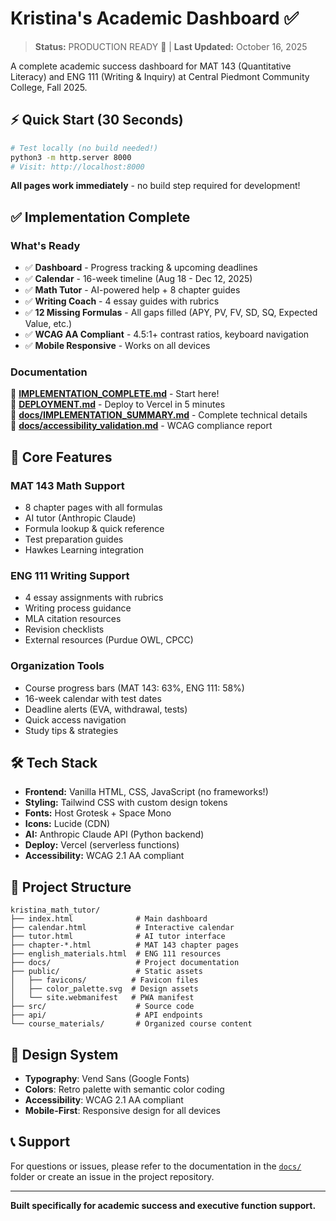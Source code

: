 
# Kristina's Academic Dashboard ✅

> **Status:** PRODUCTION READY 🚀 | **Last Updated:** October 16, 2025

A complete academic success dashboard for MAT 143 (Quantitative Literacy) and ENG 111 (Writing & Inquiry) at Central Piedmont Community College, Fall 2025.

## ⚡ Quick Start (30 Seconds)

```bash
# Test locally (no build needed!)
python3 -m http.server 8000
# Visit: http://localhost:8000
```

**All pages work immediately** - no build step required for development!

## ✅ Implementation Complete

### What's Ready
- ✅ **Dashboard** - Progress tracking & upcoming deadlines
- ✅ **Calendar** - 16-week timeline (Aug 18 - Dec 12, 2025)
- ✅ **Math Tutor** - AI-powered help + 8 chapter guides
- ✅ **Writing Coach** - 4 essay guides with rubrics
- ✅ **12 Missing Formulas** - All gaps filled (APY, PV, FV, SD, SQ, Expected Value, etc.)
- ✅ **WCAG AA Compliant** - 4.5:1+ contrast ratios, keyboard navigation
- ✅ **Mobile Responsive** - Works on all devices

### Documentation
📖 **[IMPLEMENTATION_COMPLETE.md](./IMPLEMENTATION_COMPLETE.md)** - Start here!  
📖 **[DEPLOYMENT.md](./DEPLOYMENT.md)** - Deploy to Vercel in 5 minutes  
📖 **[docs/IMPLEMENTATION_SUMMARY.md](./docs/IMPLEMENTATION_SUMMARY.md)** - Complete technical details  
📖 **[docs/accessibility_validation.md](./docs/accessibility_validation.md)** - WCAG compliance report  

## 🎯 Core Features

### MAT 143 Math Support
- 8 chapter pages with all formulas
- AI tutor (Anthropic Claude)
- Formula lookup & quick reference
- Test preparation guides
- Hawkes Learning integration

### ENG 111 Writing Support
- 4 essay assignments with rubrics
- Writing process guidance
- MLA citation resources
- Revision checklists  
- External resources (Purdue OWL, CPCC)

### Organization Tools
- Course progress bars (MAT 143: 63%, ENG 111: 58%)
- 16-week calendar with test dates
- Deadline alerts (EVA, withdrawal, tests)
- Quick access navigation
- Study tips & strategies

## 🛠️ Tech Stack

- **Frontend:** Vanilla HTML, CSS, JavaScript (no frameworks!)
- **Styling:** Tailwind CSS with custom design tokens
- **Fonts:** Host Grotesk + Space Mono
- **Icons:** Lucide (CDN)
- **AI:** Anthropic Claude API (Python backend)
- **Deploy:** Vercel (serverless functions)
- **Accessibility:** WCAG 2.1 AA compliant

## 📁 Project Structure

```
kristina_math_tutor/
├── index.html              # Main dashboard
├── calendar.html           # Interactive calendar
├── tutor.html              # AI tutor interface
├── chapter-*.html          # MAT 143 chapter pages
├── english_materials.html  # ENG 111 resources
├── docs/                   # Project documentation
├── public/                 # Static assets
│   ├── favicons/          # Favicon files
│   ├── color_palette.svg  # Design assets
│   └── site.webmanifest   # PWA manifest
├── src/                    # Source code
├── api/                    # API endpoints
└── course_materials/       # Organized course content
```

## 🎨 Design System

- **Typography**: Vend Sans (Google Fonts)
- **Colors**: Retro palette with semantic color coding
- **Accessibility**: WCAG 2.1 AA compliant
- **Mobile-First**: Responsive design for all devices

## 📞 Support

For questions or issues, please refer to the documentation in the [`docs/`](./docs/) folder or create an issue in the project repository.

---

**Built specifically for academic success and executive function support.**
